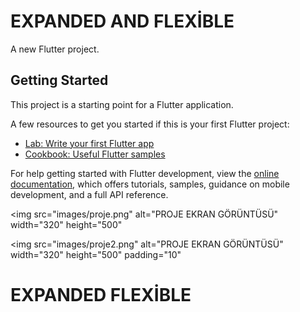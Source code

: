 # EXPANDED AND FLEXİBLE

A new Flutter project.

## Getting Started

This project is a starting point for a Flutter application.

A few resources to get you started if this is your first Flutter project:

- [Lab: Write your first Flutter app](https://docs.flutter.dev/get-started/codelab)
- [Cookbook: Useful Flutter samples](https://docs.flutter.dev/cookbook)

For help getting started with Flutter development, view the
[online documentation](https://docs.flutter.dev/), which offers tutorials,
samples, guidance on mobile development, and a full API reference.

<img 
     src="images/proje.png" 
     alt="PROJE EKRAN GÖRÜNTÜSÜ" 
     width="320" 
     height="500"
>                                                                                       
<img 
     src="images/proje2.png" 
     alt="PROJE EKRAN GÖRÜNTÜSÜ" 
     width="320" 
     height="500"
     padding="10"
>

# EXPANDED                                                       FLEXİBLE




